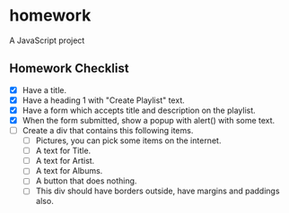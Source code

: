 # homework
A JavaScript project

## Homework Checklist

- [X] Have a title.
- [X] Have a heading 1 with "Create Playlist" text.
- [X] Have a form which accepts title and description on the playlist.
- [X] When the form submitted, show a popup with alert() with some text.
- [ ] Create a div that contains this following items.
    - [ ] Pictures, you can pick some items on the internet.
    - [ ] A text for Title.
    - [ ] A text for Artist.
    - [ ] A text for Albums.
    - [ ] A button that does nothing.
    - [ ] This div should have borders outside, have margins and paddings also.